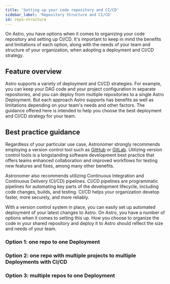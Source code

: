 ```yaml
---
title: 'Setting up your code repository and CI/CD'
sidebar_label: 'Repository Structure and CI/CD'
id: repo-structure
---
```


On Astro, you have options when it comes to organizing your code repository and setting up CI/CD. It's important to keep in mind the benefits and limitations of each option, along with the needs of your team and structure of your organization, when adopting a deployment and CI/CD strategy.

## Feature overview

Astro supports a variety of deployment and CI/CD strategies. For example, you can keep your DAG code and your project configuration in separate repositories, and you can deploy from multiple repositories to a single Astro Deployment. But each approach Astro supports has benefits as well as limitations depending on your team's needs and other factors. The guidance offered here is intended to help you choose the best deployment and CI/CD strategy for your team. 

## Best practice guidance

Regardless of your particular use case, Astronomer strongly recommends employing a version control tool such as [GitHub](https://github.com/) or [GitLab](https://about.gitlab.com/). Utilizing version control tools is a longstanding software development best practice that offers teams enhanced collaboration and improved workflows for testing new features and fixes, among many other benefits.

Astronomer also recommends utilizing Continuous Integration and Continuous Delivery (CI/CD) pipelines. CI/CD pipelines are programmatic pipelines for automating key parts of the development lifecycle, including code changes, builds, and testing. CI/CD helps your organization develop faster, more securely, and more reliably.

With a version control system in place, you can easily set up automated deployment of your latest changes to Astro. On Astro, you have a number of options when it comes to setting this up. How you choose to organize the code in your shared repository and deploy it to Astro should reflect the size and needs of your team. 

### Option 1: one repo to one Deployment

### Option 2: one repo with multiple projects to multiple Deployments with CI/CD

### Option 3: multiple repos to one Deployment

